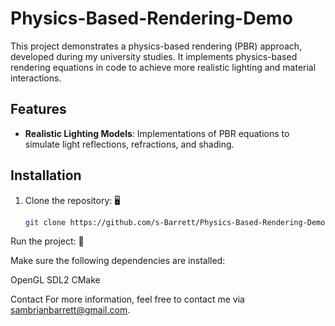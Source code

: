 # Physics-Based-Rendering-Demo

This project demonstrates a physics-based rendering (PBR) approach, developed during my university studies. It implements physics-based rendering equations in code to achieve more realistic lighting and material interactions.

## Features

- **Realistic Lighting Models**: Implementations of PBR equations to simulate light reflections, refractions, and shading.

## Installation

1. Clone the repository: 🖥️
   ```bash
   git clone https://github.com/s-Barrett/Physics-Based-Rendering-Demo.git

Run the project: 💽


Make sure the following dependencies are installed:

OpenGL
SDL2
CMake

Contact
For more information, feel free to contact me via sambrianbarrett@gmail.com.
